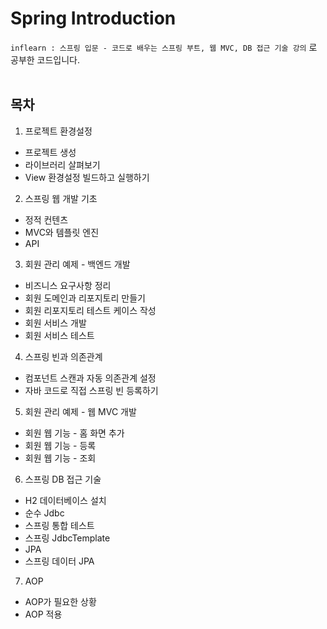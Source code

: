 # Spring Introduction
`inflearn : 스프링 입문 - 코드로 배우는 스프링 부트, 웹 MVC, DB 접근 기술 강의` 로 공부한 코드입니다.
<br>
<br>

## 목차
1. 프로젝트 환경설정
 - 프로젝트 생성
 - 라이브러리 살펴보기
 - View 환경설정
빌드하고 실행하기
2. 스프링 웹 개발 기초
  - 정적 컨텐츠
  - MVC와 템플릿 엔진
  - API
3. 회원 관리 예제 - 백엔드 개발
  - 비즈니스 요구사항 정리
  - 회원 도메인과 리포지토리 만들기
  - 회원 리포지토리 테스트 케이스 작성
  - 회원 서비스 개발
  - 회원 서비스 테스트
4. 스프링 빈과 의존관계
  - 컴포넌트 스캔과 자동 의존관계 설정
  - 자바 코드로 직접 스프링 빈 등록하기
5. 회원 관리 예제 - 웹 MVC 개발
  - 회원 웹 기능 - 홈 화면 추가
  - 회원 웹 기능 - 등록
  - 회원 웹 기능 - 조회
6. 스프링 DB 접근 기술
  - H2 데이터베이스 설치
  - 순수 Jdbc
  - 스프링 통합 테스트
  - 스프링 JdbcTemplate
  - JPA
  - 스프링 데이터 JPA
7. AOP
  - AOP가 필요한 상황
  - AOP 적용

